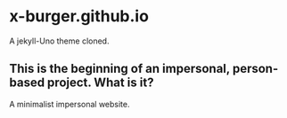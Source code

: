 # x-burger.github.io
A jekyll-Uno theme cloned.
## This is the beginning of an impersonal, person-based project. What is it?
A minimalist impersonal website.
